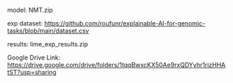 model: NMT.zip

exp dataset: https://github.com/roufunr/explainable-AI-for-genomic-tasks/blob/main/dataset.csv 

results: lime_exp_results.zip

Google Drive Link: https://drive.google.com/drive/folders/1tqqBwxcKX50Ae9rxQDYyhr1rizHHAtST?usp=sharing 
